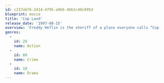 ```yaml
---
id: c237ab76-2414-4795-a9bb-dbb1c48c895d
blueprint: movie
title: 'Cop Land'
release_date: '1997-08-15'
overview: 'Freddy Heflin is the sheriff of a place everyone calls “Cop Land” — a small and seemingly peaceful town populated by the big city police officers he’s long admired. Yet something ugly is taking place behind the town’s peaceful facade. And when Freddy uncovers a massive, deadly conspiracy among these local residents, he is forced to take action and make a dangerous choice between protecting his idols and upholding the law.'
genres:
  -
    id: 28
    name: Action
  -
    id: 80
    name: Crime
  -
    id: 18
    name: Drama
---
```

